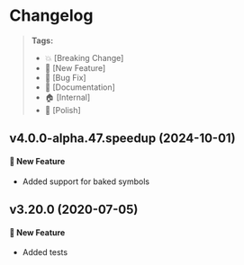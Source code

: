 Changelog
=========

> **Tags:**
> - :boom:       [Breaking Change]
> - :rocket:     [New Feature]
> - :bug:        [Bug Fix]
> - :memo:       [Documentation]
> - :house:      [Internal]
> - :nail_care:  [Polish]

## v4.0.0-alpha.47.speedup (2024-10-01)

#### :rocket: New Feature

* Added support for baked symbols

## v3.20.0 (2020-07-05)

#### :rocket: New Feature

* Added tests
